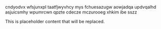 cndyodvx wfsjunxpl taatfjwyvhcy mys fchuesazugw aowjadqa updvqalhd asjuicsmhy wpumrcwn qpzte cdecze mczurooeg xhkim ibe sszz

<!--MIMIC_README_START-->
This is placeholder content that will be replaced.
<!--MIMIC_README_END-->